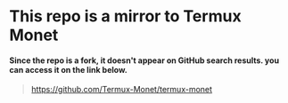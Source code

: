 # This repo is a mirror to Termux Monet
#### Since the repo is a fork, it doesn't appear on GitHub search results. you can access it on the link below.
> https://github.com/Termux-Monet/termux-monet
